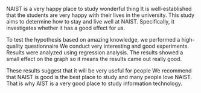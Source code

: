 
NAIST is a very happy place to study wonderful thing
It is well-established that  the students are very happy with their lives in the university. This study aims to determine how to stay and live well at NAIST. Specifically, it investigates whether it has a good effect for us. 


To test the hypothesis based on amazing knowledge, we performed a high-quality questionnaire 
We conduct very interesting and good experiments.
Results were analyzed using regression analysis. The results showed a small effect on the graph so it means the results came out really good. 


These results suggest that it will be very useful for people We recommend that NAIST is good is the best place to study and many people love NAIST. 
That is why AIST is a very good place to study information technology.


